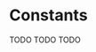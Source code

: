 # Constants

[//]: # (TODO)
<web-summary>TODO</web-summary>
<card-summary>TODO</card-summary>
<link-summary>TODO</link-summary>